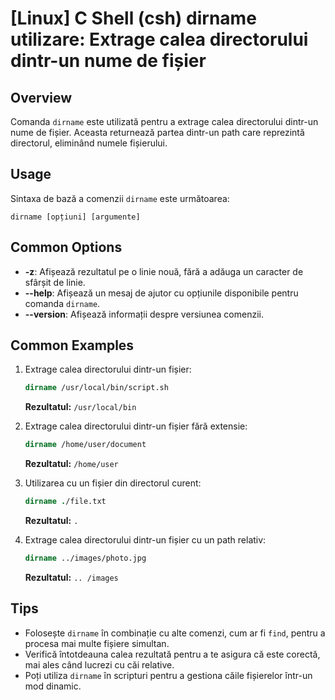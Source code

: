 # [Linux] C Shell (csh) dirname utilizare: Extrage calea directorului dintr-un nume de fișier

## Overview
Comanda `dirname` este utilizată pentru a extrage calea directorului dintr-un nume de fișier. Aceasta returnează partea dintr-un path care reprezintă directorul, eliminând numele fișierului.

## Usage
Sintaxa de bază a comenzii `dirname` este următoarea:

```
dirname [opțiuni] [argumente]
```

## Common Options
- **-z**: Afișează rezultatul pe o linie nouă, fără a adăuga un caracter de sfârșit de linie.
- **--help**: Afișează un mesaj de ajutor cu opțiunile disponibile pentru comanda `dirname`.
- **--version**: Afișează informații despre versiunea comenzii.

## Common Examples
1. Extrage calea directorului dintr-un fișier:
    ```csh
    dirname /usr/local/bin/script.sh
    ```
    **Rezultatul:** `/usr/local/bin`

2. Extrage calea directorului dintr-un fișier fără extensie:
    ```csh
    dirname /home/user/document
    ```
    **Rezultatul:** `/home/user`

3. Utilizarea cu un fișier din directorul curent:
    ```csh
    dirname ./file.txt
    ```
    **Rezultatul:** `.`

4. Extrage calea directorului dintr-un fișier cu un path relativ:
    ```csh
    dirname ../images/photo.jpg
    ```
    **Rezultatul:** `.. /images`

## Tips
- Folosește `dirname` în combinație cu alte comenzi, cum ar fi `find`, pentru a procesa mai multe fișiere simultan.
- Verifică întotdeauna calea rezultată pentru a te asigura că este corectă, mai ales când lucrezi cu căi relative.
- Poți utiliza `dirname` în scripturi pentru a gestiona căile fișierelor într-un mod dinamic.